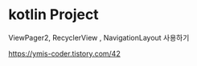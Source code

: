 # kotlin Project


ViewPager2, RecyclerView , NavigationLayout 사용하기

https://ymis-coder.tistory.com/42
